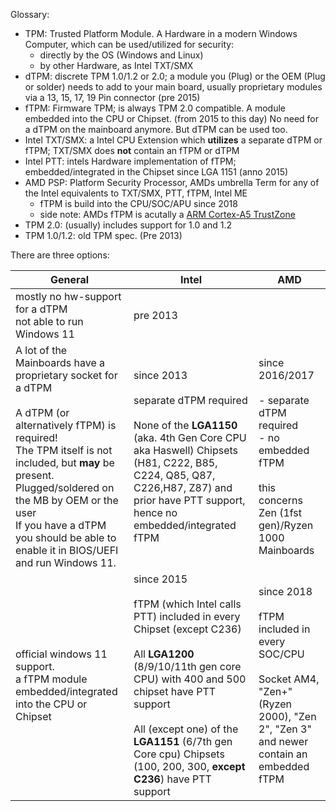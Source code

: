 Glossary:

- TPM: Trusted Platform Module. A Hardware in a modern Windows Computer, which can be used/utilized for security:
  - directly by the OS (Windows and Linux)
  - by other Hardware, as Intel TXT/SMX 
- dTPM: discrete TPM 1.0/1.2 or 2.0; a module you (Plug) or the OEM (Plug or solder) needs to add to your main board, usually proprietary modules via a 13, 15, 17, 19 Pin connector (pre 2015)
- fTPM: Firmware TPM; is always TPM 2.0 compatible. A module embedded into the CPU or Chipset. (from 2015 to this day) No need for a dTPM on the mainboard anymore. But dTPM can be used too.
- Intel TXT/SMX: a Intel CPU Extension which **utilizes** a separate dTPM or fTPM; TXT/SMX does **not** contain an fTPM or dTPM
- Intel PTT: intels Hardware implementation of fTPM; embedded/integrated in the Chipset since LGA 1151 (anno 2015)
- AMD PSP: Platform Security Processor, AMDs umbrella Term for any of the Intel equivalents to TXT/SMX, PTT, fTPM, Intel ME
  - fTPM is  build into the CPU/SOC/APU since 2018
  - side note: AMDs fTPM is acutally a [ARM Cortex-A5 TrustZone][1]
- TPM 2.0: (usually) includes support for 1.0 and 1.2
- TPM 1.0/1.2: old TPM spec. (Pre 2013)

There are three options:

| General | Intel| AMD |
|--|--|--|
| mostly no hw-support for a dTPM<br> not able to run Windows 11|pre 2013|
| A lot of the Mainboards have a proprietary socket for a dTPM<br><br>A dTPM (or alternatively fTPM) is required! <br> The TPM itself is not included, but **may** be present. Plugged/soldered on the MB by OEM or the user <br>If you have a dTPM you should be able to enable it in BIOS/UEFI and run Windows 11. | since 2013 <br><br> separate dTPM required <br><br> None of the **LGA1150** (aka. 4th Gen Core CPU aka Haswell) Chipsets (H81, C222, B85, C224, Q85, Q87, C226,H87, Z87) and prior have PTT support, hence no embedded/integrated fTPM|since 2016/2017 <br><br> - separate dTPM required <br>- no embedded fTPM <br><br>this concerns Zen (1fst gen)/Ryzen 1000 Mainboards|
| official windows 11 support. <br>a fTPM module embedded/integrated into the CPU or Chipset | since 2015<br><br> fTPM (which Intel calls PTT) included in every Chipset (except C236) <br><br>All **LGA1200** (8/9/10/11th gen core CPU) with 400 and 500 chipset have PTT support <br> <br> All (except one) of the **LGA1151** (6/7th gen Core cpu) Chipsets (100, 200, 300, **except C236**) have PTT support | since 2018 <br><br> fTPM included in every SOC/CPU<br><br>Socket AM4, "Zen+" (Ryzen 2000), "Zen 2", "Zen 3" and newer contain an embedded fTPM |


  [1]: https://en.wikipedia.org/wiki/ARM_architecture#Security_extensions
